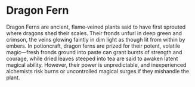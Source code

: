 # Dragon Fern

Dragon Ferns are ancient, flame‑veined plants said to have first sprouted where dragons shed their scales. Their fronds unfurl in deep green and crimson, the veins glowing faintly in dim light as though lit from within by embers. In potioncraft, dragon ferns are prized for their potent, volatile magic—fresh fronds ground into paste can grant bursts of strength and courage, while dried leaves steeped into tea are said to awaken latent magical ability. However, their power is unpredictable, and inexperienced alchemists risk burns or uncontrolled magical surges if they mishandle the plant.

